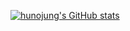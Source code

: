 [![hunojung's GitHub stats](https://github-readme-stats.vercel.app/api?username=hunojung)](https://github.com/hunojung/github-readme-stats)
